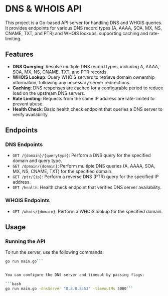 # DNS & WHOIS API

This project is a Go-based API server for handling DNS and WHOIS queries. It provides endpoints for various DNS record types (A, AAAA, SOA, MX, NS, CNAME, TXT, and PTR) and WHOIS lookups, supporting caching and rate-limiting.

## Features

- **DNS Querying**: Resolve multiple DNS record types, including A, AAAA, SOA, MX, NS, CNAME, TXT, and PTR records.
- **WHOIS Lookup**: Query WHOIS servers to retrieve domain ownership information, following any necessary server redirections.
- **Caching**: DNS responses are cached for a configurable period to reduce load on the upstream DNS servers.
- **Rate Limiting**: Requests from the same IP address are rate-limited to prevent abuse.
- **Health Check**: Basic health check endpoint that queries a DNS server to verify availability.

## Endpoints

### DNS Endpoints

- `GET /{domain}/{querytype}`: Perform a DNS query for the specified domain and query type.
- `GET /dpmain/{domain}`: Perform multiple DNS queries (A, AAAA, SOA, MX, NS, CNAME, TXT) for the specified domain.
- `GET /ptr/{ip}`: Perform a reverse DNS (PTR) query for the specified IP address.
- `GET /health`: Health check endpoint that verifies DNS server availability.

### WHOIS Endpoints

- `GET /whois/{domain}`: Perform a WHOIS lookup for the specified domain.

## Usage

### Running the API

To run the server, use the following commands:

```bash
go run main.go```


You can configure the DNS server and timeout by passing flags:

```bash
go run main.go -dnsServer "8.8.8.8:53" -timeoutMs 5000```
